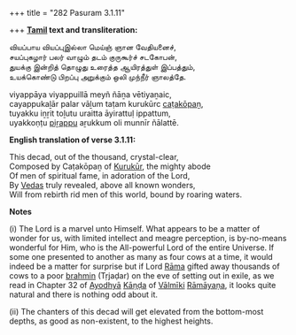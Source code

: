 +++
title = "282 Pasuram 3.1.11"

+++
**[Tamil](/definition/tamil#history "show Tamil definitions") text and transliteration:**

வியப்பாய வியப்புஇல்லா மெய்ஞ் ஞான வேதியனைச்,  
சயப்புகழார் பலர் வாழும் தடம் குருகூர்ச் சடகோபன்,  
துயக்கு இன்றித் தொழுது உரைத்த ஆயிரத்துள் இப்பத்தும்,  
உயக்கொண்டு பிறப்பு அறுக்கும் ஒலி முந்நீர் ஞாலத்தே.

viyappāya viyappuillā meyñ ñāṉa vētiyaṉaic,  
cayappukaḻār palar vāḻum taṭam kurukūrc [caṭakōpaṉ](/definition/catakopan#vaishnavism "show caṭakōpaṉ definitions"),  
tuyakku iṉṟit toḻutu uraitta āyirattuḷ ippattum,  
uyakkoṇṭu [piṟappu](/definition/pirappu#history "show piṟappu definitions") aṟukkum oli munnīr ñālattē.

**English translation of verse 3.1.11:**

This decad, out of the thousand, crystal-clear,  
Composed by Caṭakōpaṉ of [Kurukūr](/definition/kurukur#vaishnavism "show Kurukūr definitions"), the mighty abode  
Of men of spiritual fame, in adoration of the Lord,  
By [Vedas](/definition/veda#vaishnavism "show Vedas definitions") truly revealed, above all known wonders,  
Will from rebirth rid men of this world, bound by roaring waters.

**Notes**

\(i\) The Lord is a marvel unto Himself. What appears to be a matter of wonder for us, with limited intellect and meagre perception, is by-no-means wonderful for Him, who is the All-powerful Lord of the entire Universe. If some one presented to another as many as four cows at a time, it would indeed be a matter for surprise but if Lord [Rāma](/definition/rama#vaishnavism "show Rāma definitions") gifted away thousands of cows to a poor [brahmin](/definition/brahmin#history "show brahmin definitions") (Tṛjaḍar) on the eve of setting out in exile, as we read in Chapter 32 of [Ayodhyā](/definition/ayodhya#vaishnavism "show Ayodhyā definitions") [Kāṇḍa](/definition/kanda#history "show Kāṇḍa definitions") of [Vālmīki](/definition/valmiki#vaishnavism "show Vālmīki definitions") [Rāmāyaṇa](/definition/ramayana#vaishnavism "show Rāmāyaṇa definitions"), it looks quite natural and there is nothing odd about it.

\(ii\) The chanters of this decad will get elevated from the bottom-most depths, as good as non-existent, to the highest heights.


